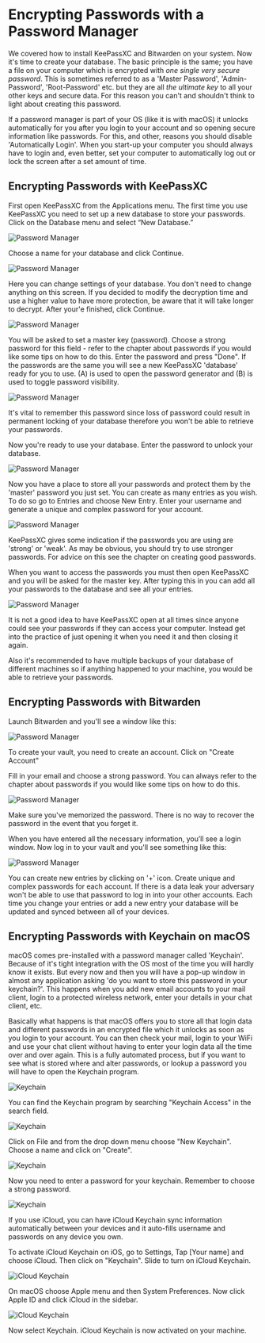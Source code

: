 Encrypting Passwords with a Password Manager
============================================

We covered how to install KeePassXC and Bitwarden on your system. Now it's time to create your database. The basic principle is the same; you have a file on your computer which is encrypted with *one single very secure password*. This is sometimes referred to as a 'Master Password', 'Admin-Password', 'Root-Password' etc. but they are all *the ultimate key* to all your other keys and secure data. For this reason you can't and shouldn't think to light about creating this password.

If a password manager is part of your OS (like it is with macOS) it unlocks automatically for you after you login to your account and so opening secure information like passwords. For this, and other, reasons you should disable 'Automatically Login'. When you start-up your computer you should always have to login and, even better, set your computer to automatically log out or lock the screen after a set amount of time.

Encrypting Passwords with KeePassXC
--------------------------------------------

First open KeePassXC from the Applications menu. The first time you use KeePassXC you need to set up a new database to store your passwords. Click on the Database menu and select “New Database.”

![Password Manager](keepassxc_1.png)


Choose a name for your database and click Continue.

![Password Manager](keepassxc_2.png)

Here you can change settings of your database. You don't need to change anything on this screen. If you decided to modify the decryption time and use a higher value to have more protection, be aware that it will take longer to decrypt. After your'e finished, click Continue.

![Password Manager](keepassxc_3.png)

You will be asked to set a master key (password). Choose a strong password for this field - refer to the chapter about passwords if you would like some tips on how to do this. Enter the password and press "Done". If the passwords are the same you will see a new KeePassXC 'database' ready for you to use. (A) is used to open the password generator and (B) is used to toggle password visibility.

![Password Manager](keepassxc_4.png)

It's vital to remember this password since loss of password could result in permanent locking of your database therefore you won't be able to retrieve your passwords.

Now you're ready to use your database. Enter the password to unlock your database.

![Password Manager](keepassxc_5.png)

Now you have a place to store all your passwords and protect them by the 'master' password you just set. You can create as many entries as you wish. To do so go to Entries and choose New Entry. Enter your username and generate a unique and complex password for your account.

![Password Manager](keepassxc_6.png)

KeePassXC gives some indication if the passwords you are using are 'strong' or 'weak'. As may be obvious, you should try to use stronger passwords. For advice on this see the chapter on creating good passwords.

When you want to access the passwords you must then open KeePassXC and you will be asked for the master key. After typing this in you can add all your passwords to the database and see all your entries. 

![Password Manager](keepassxc_7.png)

It is not a good idea to have KeePassXC open at all times since anyone could see your passwords if they can access your computer. Instead get into the practice of just opening it when you need it and then closing it again.

Also it's recommended to have multiple backups of your database of different machines so if anything happened to your machine, you would be able to retrieve your passwords.

Encrypting Passwords with Bitwarden
--------------------------------------------

Launch Bitwarden and you'll see a window like this:

![Password Manager](bitwarden_1.png)

To create your vault, you need to create an account. Click on "Create Account" 

Fill in your email and choose a strong password. You can always refer to the chapter about passwords if you would like some tips on how to do this.

![Password Manager](bitwarden_2.png)

Make sure you've memorized the password. There is no way to recover the password in the event that you forget it.

When you have entered all the necessary information, you’ll see a login window. Now log in to your vault and you'll see something like this:

![Password Manager](bitwarden_win_1.png)

You can create new entries by clicking on '+' icon. Create unique and complex passwords for each account. If there is a data leak your adversary won't be able to use that password to log in into your other accounts. Each time you change your entries or add a new entry your database will be updated and synced between all of your devices.


Encrypting Passwords with Keychain on macOS
--------------------------------------------

macOS comes pre-installed with a password manager called 'Keychain'. Because of it's tight integration with the OS most of the time you will hardly know it exists. But every now and then you will have a pop-up window in almost any application asking 'do you want to store this password in your keychain?'. This happens when you add new email accounts to your mail client, login to a protected wireless network, enter your details in your chat client, etc.

Basically what happens is that macOS offers you to store all that login data and different passwords in an encrypted file which it unlocks as soon as you login to your account. You can then check your mail, login to your WiFi and use your chat client without having to enter your login data all the time over and over again. This is a fully automated process, but if you want to see what is stored where and alter passwords, or lookup a password you will have to open the Keychain program.

![Keychain](keychain_0.png)

You can find the Keychain program by searching "Keychain Access" in the search field.

![Keychain](keychain.png)


Click on File and from the drop down menu choose "New Keychain". Choose a name and click on "Create". 

![Keychain](keychain_new.jpg)


Now you need to enter a password for your keychain. Remember to choose a strong password.

![Keychain](keychain_2.png)

If you use iCloud, you can have iCloud Keychain sync information automatically between your devices and it auto-fills username and passwords on any device you own.

To activate iCloud Keychain on iOS, go to Settings, Tap [Your name] and choose iCloud. Then click on "Keychain". Slide to turn on iCloud Keychain.

![iCloud Keychain](keychain_3.png)

On macOS choose Apple menu and then System Preferences. Now click Apple ID and click iCloud in the sidebar.

![iCloud Keychain](keychain_4.jpg)

Now select Keychain. iCloud Keychain is now activated on your machine.

